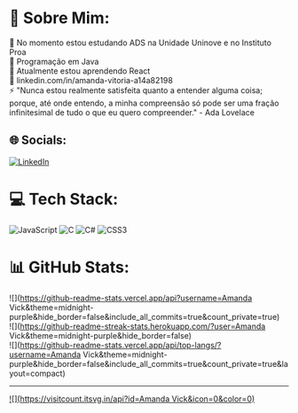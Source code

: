 # 💫 Sobre Mim:
🔭 No momento estou estudando ADS na Unidade Uninove e no Instituto Proa<br>🤝 Programação em Java<br>🌱 Atualmente estou aprendendo React<br>💬 linkedin.com/in/amanda-vitoria-a14a82198<br>⚡ "Nunca estou realmente satisfeita quanto a entender alguma coisa; porque, até onde entendo, a minha compreensão só pode ser uma fração infinitesimal de tudo o que eu quero compreender." - Ada Lovelace


## 🌐 Socials:
[![LinkedIn](https://img.shields.io/badge/LinkedIn-%230077B5.svg?logo=linkedin&logoColor=white)](https://linkedin.com/in/linkedin.com/in/amanda-vitoria-a14a82198) 

# 💻 Tech Stack:
![JavaScript](https://img.shields.io/badge/javascript-%23323330.svg?style=for-the-badge&logo=javascript&logoColor=%23F7DF1E) ![C](https://img.shields.io/badge/c-%2300599C.svg?style=for-the-badge&logo=c&logoColor=white) ![C#](https://img.shields.io/badge/c%23-%23239120.svg?style=for-the-badge&logo=c-sharp&logoColor=white) ![CSS3](https://img.shields.io/badge/css3-%231572B6.svg?style=for-the-badge&logo=css3&logoColor=white)
# 📊 GitHub Stats:
![](https://github-readme-stats.vercel.app/api?username=Amanda Vick&theme=midnight-purple&hide_border=false&include_all_commits=true&count_private=true)<br/>
![](https://github-readme-streak-stats.herokuapp.com/?user=Amanda Vick&theme=midnight-purple&hide_border=false)<br/>
![](https://github-readme-stats.vercel.app/api/top-langs/?username=Amanda Vick&theme=midnight-purple&hide_border=false&include_all_commits=true&count_private=true&layout=compact)

---
[![](https://visitcount.itsvg.in/api?id=Amanda Vick&icon=0&color=0)](https://visitcount.itsvg.in)
